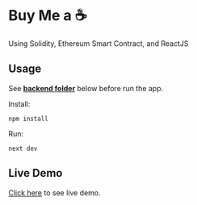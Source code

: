 # Buy Me a ☕️

Using Solidity, Ethereum Smart Contract, and ReactJS

## Usage

See [**backend folder**](https://github.com/fadhiilrachman/buymeacoffee/tree/main/backend) below before run the app.

Install:

```shell
npm install
```

Run:

```shell
next dev
```
## Live Demo

[Click here](https://beliinkopi.vercel.app/) to see live demo.